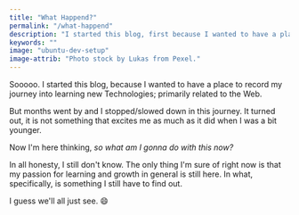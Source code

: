 ```yaml
---
title: "What Happend?"
permalink: "/what-happend"
description: "I started this blog, first because I wanted to have a place to record my journey into learning new Technologies; primarily related to the Web."
keywords: ""
image: "ubuntu-dev-setup"
image-attrib: "Photo stock by Lukas from Pexel."
---
```

<span class="first-letter">S</span>ooooo. I started this blog, because I wanted to have a place to record my journey into learning new Technologies; primarily related to the Web.

But months went by and I stopped/slowed down in this journey. It turned out, it is not something that excites me as much as it did when I was a bit younger.

Now I'm here thinking, *so what am I gonna do with this now?*

In all honesty, I still don't know. The only thing I'm sure of right now is that my passion for learning and growth in general is still here. In what, specifically, is something I still have to find out.

I guess we'll all just see. :smile: